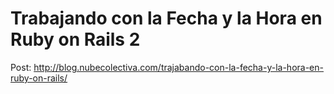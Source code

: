 # Trabajando con la Fecha y la Hora en Ruby on Rails 2 
Post: http://blog.nubecolectiva.com/trajabando-con-la-fecha-y-la-hora-en-ruby-on-rails/ 
